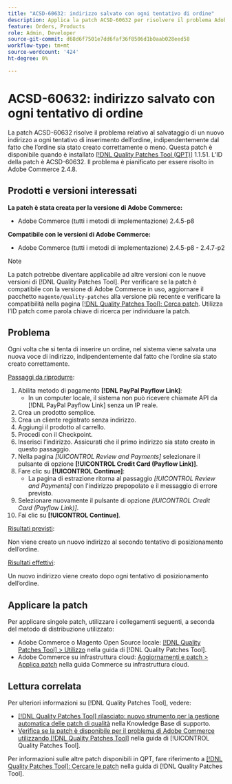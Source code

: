 ```yaml
---
title: "ACSD-60632: indirizzo salvato con ogni tentativo di ordine"
description: Applica la patch ACSD-60632 per risolvere il problema Adobe Commerce relativo al salvataggio di un nuovo indirizzo a ogni tentativo di inserimento dell’ordine, indipendentemente dal fatto che l’ordine sia stato creato correttamente o meno.
feature: Orders, Products
role: Admin, Developer
source-git-commit: d68d6f7501e7dd6faf36f8506d1b0aab028eed58
workflow-type: tm+mt
source-wordcount: '424'
ht-degree: 0%

---
```


# ACSD-60632: indirizzo salvato con ogni tentativo di ordine

La patch ACSD-60632 risolve il problema relativo al salvataggio di un nuovo indirizzo a ogni tentativo di inserimento dell’ordine, indipendentemente dal fatto che l’ordine sia stato creato correttamente o meno. Questa patch è disponibile quando è installato [[!DNL Quality Patches Tool (QPT)]](https://experienceleague.adobe.com/en/docs/commerce-knowledge-base/kb/announcements/commerce-announcements/magento-quality-patches-released-new-tool-to-self-serve-quality-patches) 1.1.51. L’ID della patch è ACSD-60632. Il problema è pianificato per essere risolto in Adobe Commerce 2.4.8.

## Prodotti e versioni interessati

**La patch è stata creata per la versione di Adobe Commerce:**

* Adobe Commerce (tutti i metodi di implementazione) 2.4.5-p8

**Compatibile con le versioni di Adobe Commerce:**

* Adobe Commerce (tutti i metodi di implementazione) 2.4.5-p8 - 2.4.7-p2

>[!NOTE]
>
>La patch potrebbe diventare applicabile ad altre versioni con le nuove versioni di [!DNL Quality Patches Tool]. Per verificare se la patch è compatibile con la versione di Adobe Commerce in uso, aggiornare il pacchetto `magento/quality-patches` alla versione più recente e verificare la compatibilità nella pagina [[!DNL Quality Patches Tool]: Cerca patch](https://experienceleague.adobe.com/tools/commerce-quality-patches/index.html). Utilizza l’ID patch come parola chiave di ricerca per individuare la patch.

## Problema

Ogni volta che si tenta di inserire un ordine, nel sistema viene salvata una nuova voce di indirizzo, indipendentemente dal fatto che l’ordine sia stato creato correttamente.

<u>Passaggi da riprodurre</u>:

1. Abilita metodo di pagamento **[!DNL PayPal Payflow Link]**:
   * In un computer locale, il sistema non può ricevere chiamate API da [!DNL PayPal Payflow Link] senza un IP reale.
1. Crea un prodotto semplice.
1. Crea un cliente registrato senza indirizzo.
1. Aggiungi il prodotto al carrello.
1. Procedi con il Checkpoint.
1. Inserisci l’indirizzo. Assicurati che il primo indirizzo sia stato creato in questo passaggio.
1. Nella pagina *[!UICONTROL Review and Payments]* selezionare il pulsante di opzione **[!UICONTROL Credit Card (Payflow Link)]**.
1. Fare clic su **[!UICONTROL Continue]**:
   * La pagina di estrazione ritorna al passaggio *[!UICONTROL Review and Payments]* con l&#39;indirizzo prepopolato e il messaggio di errore previsto.
1. Selezionare nuovamente il pulsante di opzione *[!UICONTROL Credit Card (Payflow Link)]*.
1. Fai clic su **[!UICONTROL Continue]**.

<u>Risultati previsti</u>:

Non viene creato un nuovo indirizzo al secondo tentativo di posizionamento dell’ordine.

<u>Risultati effettivi</u>:

Un nuovo indirizzo viene creato dopo ogni tentativo di posizionamento dell’ordine.

## Applicare la patch

Per applicare singole patch, utilizzare i collegamenti seguenti, a seconda del metodo di distribuzione utilizzato:

* Adobe Commerce o Magento Open Source locale: [[!DNL Quality Patches Tool] > Utilizzo](https://experienceleague.adobe.com/docs/commerce-operations/tools/quality-patches-tool/usage.html) nella guida di [!DNL Quality Patches Tool].
* Adobe Commerce su infrastruttura cloud: [Aggiornamenti e patch > Applica patch](https://experienceleague.adobe.com/docs/commerce-cloud-service/user-guide/develop/upgrade/apply-patches.html) nella guida Commerce su infrastruttura cloud.

## Lettura correlata

Per ulteriori informazioni su [!DNL Quality Patches Tool], vedere:

* [[!DNL Quality Patches Tool] rilasciato: nuovo strumento per la gestione automatica delle patch di qualità](https://experienceleague.adobe.com/en/docs/commerce-knowledge-base/kb/announcements/commerce-announcements/magento-quality-patches-released-new-tool-to-self-serve-quality-patches) nella Knowledge Base di supporto.
* [Verifica se la patch è disponibile per il problema di Adobe Commerce utilizzando  [!DNL Quality Patches Tool]](/help/tools/quality-patches-tool/patches-available-in-qpt/check-patch-for-magento-issue-with-magento-quality-patches.md) nella guida di [!UICONTROL Quality Patches Tool].

Per informazioni sulle altre patch disponibili in QPT, fare riferimento a [[!DNL Quality Patches Tool]: Cercare le patch](https://experienceleague.adobe.com/tools/commerce-quality-patches/index.html) nella guida di [!DNL Quality Patches Tool].
